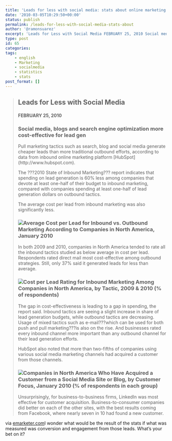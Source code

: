 ```yaml
---
title: 'Leads for less with social media: stats about online marketing costs per lead'
date: '2010-03-05T10:29:50+00:00'
status: publish
permalink: /leads-for-less-with-social-media-stats-about
author: '@ramonsuarez'
excerpt: 'Leads for Less with Social Media FEBRUARY 25, 2010 Social media, blogs and search engine optimization more cost-effective for lead gen Pull marketing tactics such as search, blog and social media generate cheaper leads than more traditional outbou...'
type: post
id: 65
categories:
tags:
    - english
    - Marketing
    - socialmedia
    - statistics
    - stats
post_format: []
---
```

> ## Leads for Less with Social Media
> 
> #### FEBRUARY 25, 2010
> 
> ### Social media, blogs and search engine optimization more cost-effective for lead gen
> 
> </div>Pull marketing tactics such as search, blog and social media generate cheaper leads than more traditional outbound efforts, according to data from inbound online marketing platform [HubSpot](http://www.hubspot.com).
> 
> The ???2010 State of Inbound Marketing??? report indicates that spending on lead generation is 60% less among companies that devote at least one-half of their budget to inbound marketing, compared with companies spending at least one-half of lead generation dollars on outbound tactics.
> 
> The average cost per lead from inbound marketing was also significantly less.
> 
> ### ![Average Cost per Lead for Inbound vs. Outbound Marketing According to Companies in North America, January 2010](http://www.emarketer.com/images/chart_gifs/111001-112000/111872.gif)
> 
> In both 2009 and 2010, companies in North America tended to rate all the inbound tactics studied as below average in cost per lead. Respondents rated direct mail most cost-effective among outbound strategies. Still, only 37% said it generated leads for less than average.
> 
> ### ![Cost per Lead Rating for Inbound Marketing Among Companies in North America, by Tactic, 2009 & 2010 (% of respondents)](http://www.emarketer.com/images/chart_gifs/111001-112000/111875.gif)
> 
> The gap in cost-effectiveness is leading to a gap in spending, the report said. Inbound tactics are seeing a slight increase in share of lead generation budgets, while outbound tactics are decreasing. Usage of mixed tactics such as e-mail???which can be used for both push and pull marketing???is also on the rise. And businesses rated every inbound channel more important than any outbound channel for their lead generation efforts.
> 
> HubSpot also noted that more than two-fifths of companies using various social media marketing channels had acquired a customer from those channels.
> 
> ### ![Companies in North America Who Have Acquired a Customer from a Social Media Site or Blog, by Customer Focus, January 2010 (% of respondents in each group)](http://www.emarketer.com/images/chart_gifs/111001-112000/111880.gif)
> 
> Unsurprisingly, for business-to-business firms, LinkedIn was most effective for customer acquisition. Business-to-consumer companies did better on each of the other sites, with the best results coming from Facebook, where nearly seven in 10 had found a new customer.

via [emarketer.com](http://www.emarketer.com/mobile/article_m.aspx?R=1007534)</div>I wonder what would be the result of the stats if what was measured was conversion and engagement from those leads. What’s your bet on it?

</div>